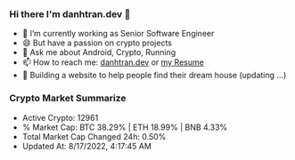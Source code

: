 ### Hi there I'm danhtran.dev 👋

- 🔭 I’m currently working as Senior Software Engineer
- 😄 But have a passion on crypto projects
- 💬 Ask me about Android, Crypto, Running 
- 📫 How to reach me: <a href="https://danhtran.dev" target="_blank">danhtran.dev</a> or <a href="Developer-Resume.pdf" target="_blank">my Resume</a>
- 🌱 Building a website to help people find their dream house (updating ...)

### Crypto Market Summarize
- Active Crypto: 12961
- % Market Cap: BTC 38.29% | ETH 18.99% | BNB 4.33%
- Total Market Cap Changed 24h: 0.50%
- Updated At: 8/17/2022, 4:17:45 AM
